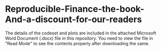 # Reproducible-Finance-the-book-And-a-discount-for-our-readers

The details of the codeset and plots are included in the attached Microsoft Word Document (.docx) file in this repository. 
You need to view the file in "Read Mode" to see the contents properly after downloading the same.
